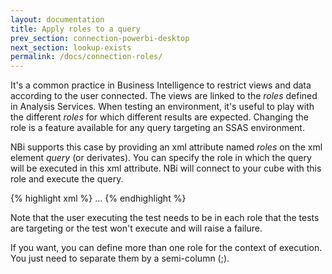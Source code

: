 ```yaml
---
layout: documentation
title: Apply roles to a query
prev_section: connection-powerbi-desktop
next_section: lookup-exists
permalink: /docs/connection-roles/
---
```

It's a common practice in Business Intelligence to restrict views and data according to the user connected. The views are linked to the *roles* defined in Analysis Services. When testing an environment, it's useful to play with the different *roles* for which different results are expected. Changing the role is a feature available for any query targeting an SSAS environment.

NBi supports this case by providing an xml attribute named *roles* on the xml element *query* (or derivates). You can specify the role in which the query will be executed in this xml attribute. NBi will connect to your cube with this role and execute the query.

{% highlight xml %}
<query ref="OlapQA" roles="minimal">
     ...
<query>
{% endhighlight %}

Note that the user executing the test needs to be in each role that the tests are targeting or the test won't execute and will raise a failure.

If you want, you can define more than one role for the context of execution. You just need to separate them by a semi-column (;).
